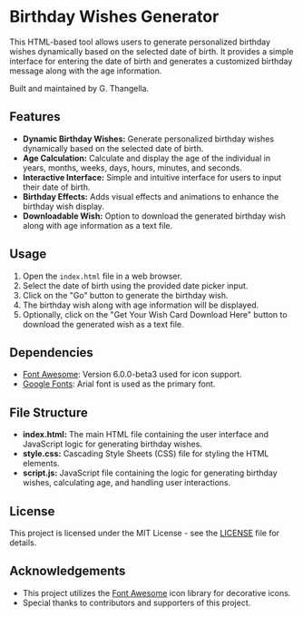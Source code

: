 # Birthday Wishes Generator

This HTML-based tool allows users to generate personalized birthday wishes dynamically based on the selected date of birth. It provides a simple interface for entering the date of birth and generates a customized birthday message along with the age information.

Built and maintained by G. Thangella.

## Features

- **Dynamic Birthday Wishes:** Generate personalized birthday wishes dynamically based on the selected date of birth.
- **Age Calculation:** Calculate and display the age of the individual in years, months, weeks, days, hours, minutes, and seconds.
- **Interactive Interface:** Simple and intuitive interface for users to input their date of birth.
- **Birthday Effects:** Adds visual effects and animations to enhance the birthday wish display.
- **Downloadable Wish:** Option to download the generated birthday wish along with age information as a text file.

## Usage

1. Open the `index.html` file in a web browser.
2. Select the date of birth using the provided date picker input.
3. Click on the "Go" button to generate the birthday wish.
4. The birthday wish along with age information will be displayed.
5. Optionally, click on the "Get Your Wish Card Download Here" button to download the generated wish as a text file.

## Dependencies

- [Font Awesome](https://fontawesome.com/): Version 6.0.0-beta3 used for icon support.
- [Google Fonts](https://fonts.google.com/): Arial font is used as the primary font.

## File Structure

- **index.html:** The main HTML file containing the user interface and JavaScript logic for generating birthday wishes.
- **style.css:** Cascading Style Sheets (CSS) file for styling the HTML elements.
- **script.js:** JavaScript file containing the logic for generating birthday wishes, calculating age, and handling user interactions.

## License

This project is licensed under the MIT License - see the [LICENSE](LICENSE) file for details.

## Acknowledgements

- This project utilizes the [Font Awesome](https://fontawesome.com/) icon library for decorative icons.
- Special thanks to contributors and supporters of this project.
